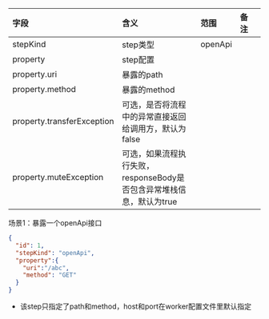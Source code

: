 | 字段   | 含义   | 范围             | 备注 |    |
|:-----|:-----|:---------------|:---|:---|
| stepKind | step类型 | openApi |    |    |
| property | step配置 |  | | |
| property.uri | 暴露的path | | | |
| property.method | 暴露的method | | | |
| property.transferException | 可选，是否将流程中的异常直接返回给调用方，默认为false | | | |
| property.muteException | 可选，如果流程执行失败，responseBody是否包含异常堆栈信息，默认为true | | | |

场景1：暴露一个openApi接口
```json
{
  "id": 1,
  "stepKind": "openApi",
  "property":{
    "uri":"/abc",
    "method": "GET"
  }
}
```

- 该step只指定了path和method，host和port在worker配置文件里默认指定